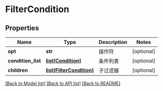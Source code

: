 # FilterCondition

## Properties
Name | Type | Description | Notes
------------ | ------------- | ------------- | -------------
**opt** | **str** | 操作符 | [optional] 
**condition_list** | [**list[Condition]**](Condition.md) | 条件列表 | [optional] 
**children** | [**list[FilterCondition]**](FilterCondition.md) | 子过滤器 | [optional] 

[[Back to Model list]](../README.md#documentation-for-models) [[Back to API list]](../README.md#documentation-for-api-endpoints) [[Back to README]](../README.md)

